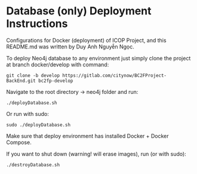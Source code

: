 # Database (only) Deployment Instructions
Configurations for Docker (deployment) of ICOP Project, and this README.md was written by Duy Anh Nguyễn Ngọc.

To deploy Neo4j database to any environment just simply clone the project at branch docker/develop with command:
```
git clone -b develop https://gitlab.com/citynow/BC2FProject-BackEnd.git bc2fp-develop
```
Navigate to the root directory -> neo4j folder and run:
```
./deployDatabase.sh
```
Or run with sudo:
```
sudo ./deployDatabase.sh
```
Make sure that deploy environment has installed Docker + Docker Compose.

If you want to shut down (warning! will erase images), run (or with sudo):
```
./destroyDatabase.sh
```